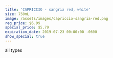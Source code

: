 ```yaml
---
title: 'CAPRICCIO - sangria red, white'
size: 750mL
image: /assets/images/capriccio-sangria-red.png
reg_price: $6.99
special_price: $5.79
expiration_date: 2019-07-23 00:00:00 -0600
show_special: true
---
```


all types